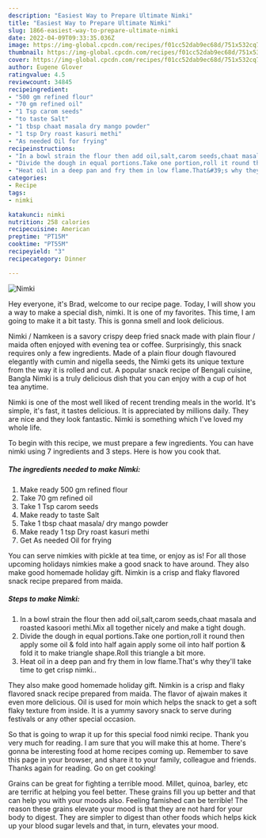 ```yaml
---
description: "Easiest Way to Prepare Ultimate Nimki"
title: "Easiest Way to Prepare Ultimate Nimki"
slug: 1866-easiest-way-to-prepare-ultimate-nimki
date: 2022-04-09T09:33:35.036Z
image: https://img-global.cpcdn.com/recipes/f01cc52dab9ec68d/751x532cq70/nimki-recipe-main-photo.jpg
thumbnail: https://img-global.cpcdn.com/recipes/f01cc52dab9ec68d/751x532cq70/nimki-recipe-main-photo.jpg
cover: https://img-global.cpcdn.com/recipes/f01cc52dab9ec68d/751x532cq70/nimki-recipe-main-photo.jpg
author: Eugene Glover
ratingvalue: 4.5
reviewcount: 34845
recipeingredient:
- "500 gm refined flour"
- "70 gm refined oil"
- "1 Tsp carom seeds"
- "to taste Salt"
- "1 tbsp chaat masala dry mango powder"
- "1 tsp Dry roast kasuri methi"
- "As needed Oil for frying"
recipeinstructions:
- "In a bowl strain the flour then add oil,salt,carom seeds,chaat masala and roasted kasoori methi.Mix all together nicely and make a tight dough."
- "Divide the dough in equal portions.Take one portion,roll it round then apply some oil &amp; fold into half again apply some oil into half portion &amp; fold it to make triangle shape.Roll this triangle a bit more."
- "Heat oil in a deep pan and fry them in low flame.That&#39;s why they&#39;ll take time to get crisp nimki.."
categories:
- Recipe
tags:
- nimki

katakunci: nimki 
nutrition: 258 calories
recipecuisine: American
preptime: "PT15M"
cooktime: "PT55M"
recipeyield: "3"
recipecategory: Dinner

---
```



![Nimki](https://img-global.cpcdn.com/recipes/f01cc52dab9ec68d/751x532cq70/nimki-recipe-main-photo.jpg)

Hey everyone, it's Brad, welcome to our recipe page. Today, I will show you a way to make a special dish, nimki. It is one of my favorites. This time, I am going to make it a bit tasty. This is gonna smell and look delicious.

Nimki / Namkeen is a savory crispy deep fried snack made with plain flour / maida often enjoyed with evening tea or coffee. Surprisingly, this snack requires only a few ingredients. Made of a plain flour dough flavoured elegantly with cumin and nigella seeds, the Nimki gets its unique texture from the way it is rolled and cut. A popular snack recipe of Bengali cuisine, Bangla Nimki is a truly delicious dish that you can enjoy with a cup of hot tea anytime.

Nimki is one of the most well liked of recent trending meals in the world. It's simple, it's fast, it tastes delicious. It is appreciated by millions daily. They are nice and they look fantastic. Nimki is something which I've loved my whole life.


To begin with this recipe, we must prepare a few ingredients. You can have nimki using 7 ingredients and 3 steps. Here is how you cook that.

<!--inarticleads1-->

##### The ingredients needed to make Nimki:

1. Make ready 500 gm refined flour
1. Take 70 gm refined oil
1. Take 1 Tsp carom seeds
1. Make ready to taste Salt
1. Take 1 tbsp chaat masala/ dry mango powder
1. Make ready 1 tsp Dry roast kasuri methi
1. Get As needed Oil for frying


You can serve nimkies with pickle at tea time, or enjoy as is! For all those upcoming holidays nimkies make a good snack to have around. They also make good homemade holiday gift. Nimkin is a crisp and flaky flavored snack recipe prepared from maida. 

<!--inarticleads2-->

##### Steps to make Nimki:

1. In a bowl strain the flour then add oil,salt,carom seeds,chaat masala and roasted kasoori methi.Mix all together nicely and make a tight dough.
1. Divide the dough in equal portions.Take one portion,roll it round then apply some oil &amp; fold into half again apply some oil into half portion &amp; fold it to make triangle shape.Roll this triangle a bit more.
1. Heat oil in a deep pan and fry them in low flame.That&#39;s why they&#39;ll take time to get crisp nimki..


They also make good homemade holiday gift. Nimkin is a crisp and flaky flavored snack recipe prepared from maida. The flavor of ajwain makes it even more delicious. Oil is used for moin which helps the snack to get a soft flaky texture from inside. It is a yummy savory snack to serve during festivals or any other special occasion. 

So that is going to wrap it up for this special food nimki recipe. Thank you very much for reading. I am sure that you will make this at home. There's gonna be interesting food at home recipes coming up. Remember to save this page in your browser, and share it to your family, colleague and friends. Thanks again for reading. Go on get cooking!

Grains can be great for fighting a terrible mood. Millet, quinoa, barley, etc are terrific at helping you feel better. These grains fill you up better and that can help you with your moods also. Feeling famished can be terrible! The reason these grains elevate your mood is that they are not hard for your body to digest. They are simpler to digest than other foods which helps kick up your blood sugar levels and that, in turn, elevates your mood.
